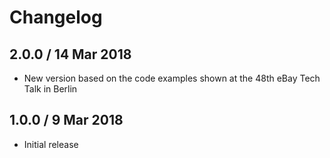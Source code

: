 # Changelog

## 2.0.0 / 14 Mar 2018

* New version based on the code examples shown at the 48th eBay Tech Talk in Berlin

## 1.0.0 / 9 Mar 2018

* Initial release

